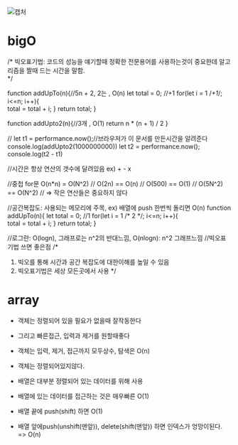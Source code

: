 ![캡처](https://user-images.githubusercontent.com/58182106/226663734-f1c15966-be00-4c87-b9b2-801d50e0588a.PNG)

# bigO
/*
빅오표기법: 코드의 성능을 얘기할때 정확한 전문용어를 사용하는것이 중요한데 알고리즘을 짤때 드는 시간을 말함.  
*/

function addUpTo(n){//5n + 2, 2는   ,  O(n)
    let total = 0; //+1
    for(let i = 1 /*+1*/; i<=n; i++){  
        total = total + i;
    }
    return total;
}

function addUpto2(n){//3개 , O(1)
    return n * (n + 1) / 2 
}

//
let t1 = performance.now();//브라우저가 이 문서를 만든시간을 알려준다
console.log(addUpto2(1000000000))
let t2 = performance.now();
console.log(t2 - t1)

//시간은 항상 연산의 갯수에 달려있음 ex) + - x

//중첩 for문 O(n*n) = O(N^2)
// O(2n) == O(n)
// O(500) == O(1)
// O(5N^2) == O(N^2)
// => 작은 연산들은 중요하지 않다

//공간복잡도: 사용되는 메모리에 주목,  ex) 배열에 push 한번씩 돌리면 O(n)
function addUpTo(n){
    let total = 0; //1
    for(let i = 1 /* 2 */; i<=n; i++){  
        total = total + i;
    }
    return total;
}
 
//로그란: O(logn), 그래프로는 n^2의 반대느낌, O(nlogn): n^2 그래프느낌
//빅오표기법 쓰면 좋은점
/*
1. 빅오를 통해 시간과 공간 복잡도에 대한이해를 높일 수 있음
2. 빅오표기법은 세상 모든곳에서 사용
*/

# array
* 객체는 정렬되어 있을 필요가 없을때 잘작동한다
* 그리고 빠른접근, 입력과 제거를 원할때좋다
* 객체는 입력, 제거, 접근까지 모두상수, 탐색은 O(n)
* 객체는 정렬되어있지않다.

* 배열은 대부분 정렬되어 있는 데이터를 위해 사용
* 배열에 있는 데이터를 접근하는 것은 매우빠른 O(1)
* 배열 끝에 push(shift) 하면 O(1)
* 배열 앞에push(unshift(맨앞)), delete(shift(맨앞)) 하면 인덱스가 엉망이된다. => O(n)

